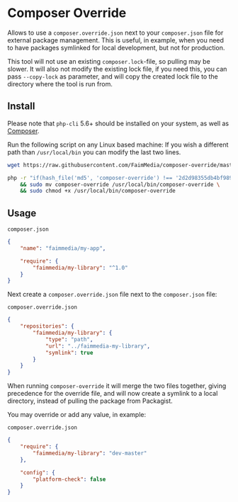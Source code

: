 # Composer Override

Allows to use a `composer.override.json` next to your `composer.json` file for external package management. This is useful, in example, when you need to have packages symlinked for local development, but not for production.

This tool will not use an existing `composer.lock`-file, so pulling may be slower. It will also not modify the existing lock file, if you need this, you can pass `--copy-lock` as parameter, and will copy the created lock file to the directory where the tool is run from.

## Install

Please note that `php-cli` 5.6+ should be installed on your system, as well as [Composer](https://getcomposer.org/download/).

Run the following script on any Linux based machine:
If you wish a different path than `/usr/local/bin` you can modify the last two lines.

```bash
wget https://raw.githubusercontent.com/FaimMedia/composer-override/master/composer-override -nv -O composer-override

php -r "if(hash_file('md5', 'composer-override') !== '2d2d98355db4bf9893e2689c4f2cf490') { print \"Invalid checksum\r\n\"; exit(1); }" \
	&& sudo mv composer-override /usr/local/bin/composer-override \
	&& sudo chmod +x /usr/local/bin/composer-override
```

## Usage

`composer.json`
```json
{
	"name": "faimmedia/my-app",

	"require": {
		"faimmedia/my-library": "^1.0"
	}
}
```

Next create a `composer.override.json` file next to the `composer.json` file:

`composer.override.json`
```json
{
	"repositories": {
		"faimmedia/my-library": {
			"type": "path",
			"url": "../faimmedia-my-library",
			"symlink": true
		}
	}
}
```

When running `composer-override` it will merge the two files together, giving precedence for the override file, and will now create a symlink to a local directory, instead of pulling the package from Packagist.

You may override or add any value, in example:

`composer.override.json`
```json
{
	"require": {
		"faimmedia/my-library": "dev-master"
	},

	"config": {
		"platform-check": false
	}
}
```
